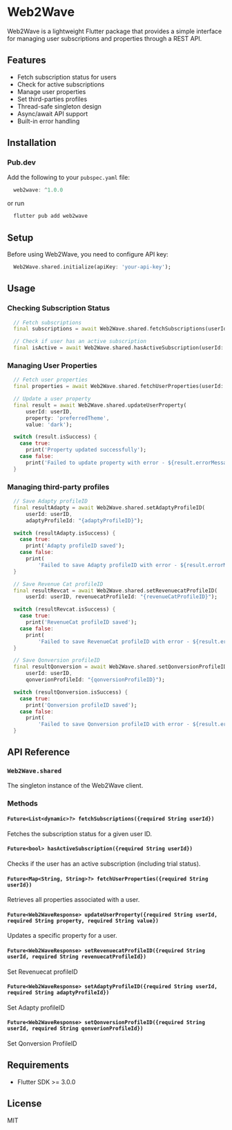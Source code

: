 # Web2Wave

Web2Wave is a lightweight Flutter package that provides a simple interface for managing user subscriptions and properties through a REST API.

## Features

- Fetch subscription status for users
- Check for active subscriptions
- Manage user properties
- Set third-parties profiles
- Thread-safe singleton design
- Async/await API support
- Built-in error handling

## Installation

### Pub.dev

Add the following to your `pubspec.yaml` file:

```dart
  web2wave: ^1.0.0
```

or run

```dart
  flutter pub add web2wave
```

## Setup

Before using Web2Wave, you need to configure API key:

```dart
  Web2Wave.shared.initialize(apiKey: 'your-api-key');
```

## Usage

### Checking Subscription Status

```dart
  // Fetch subscriptions
  final subscriptions = await Web2Wave.shared.fetchSubscriptions(userId: 'userID');

  // Check if user has an active subscription
  final isActive = await Web2Wave.shared.hasActiveSubscription(userId: 'userID');
```

### Managing User Properties

```dart
  // Fetch user properties
  final properties = await Web2Wave.shared.fetchUserProperties(userId: 'userID');

  // Update a user property
  final result = await Web2Wave.shared.updateUserProperty(
      userId: userID,
      property: 'preferredTheme',
      value: 'dark');

  switch (result.isSuccess) {
    case true:
      print('Property updated successfully');
    case false:
      print('Failed to update property with error - ${result.errorMessage}');
  }
```

### Managing third-party profiles

```dart
  // Save Adapty profileID
  final resultAdapty = await Web2Wave.shared.setAdaptyProfileID(
      userId: userID,
      adaptyProfileId: "{adaptyProfileID}");

  switch (resultAdapty.isSuccess) {
    case true:
      print('Adapty profileID saved');
    case false:
      print(
          'Failed to save Adapty profileID with error - ${result.errorMessage}');
  }

  // Save Revenue Cat profileID
  final resultRevcat = await Web2Wave.shared.setRevenuecatProfileID(
      userId: userID, revenuecatProfileId: "{revenueCatProfileID}");

  switch (resultRevcat.isSuccess) {
    case true:
      print('RevenueCat profileID saved');
    case false:
      print(
          'Failed to save RevenueCat profileID with error - ${result.errorMessage}');
  }

  // Save Qonversion profileID
  final resultQonversion = await Web2Wave.shared.setQonversionProfileID(
      userId: userID,
      qonverionProfileId: "{qonversionProfileID}");

  switch (resultQonversion.isSuccess) {
    case true:
      print('Qonversion profileID saved');
    case false:
      print(
          'Failed to save Qonversion profileID with error - ${result.errorMessage}');
  }
```

## API Reference

### `Web2Wave.shared`

The singleton instance of the Web2Wave client.

### Methods

#### `Future<List<dynamic>?> fetchSubscriptions({required String userId})`

Fetches the subscription status for a given user ID.

#### `Future<bool> hasActiveSubscription({required String userId})`

Checks if the user has an active subscription (including trial status).

#### `Future<Map<String, String>?> fetchUserProperties({required String userId})`

Retrieves all properties associated with a user.

#### `Future<Web2WaveResponse> updateUserProperty({required String userId, required String property, required String value})`

Updates a specific property for a user.

#### `Future<Web2WaveResponse> setRevenuecatProfileID({required String userId, required String revenuecatProfileId})`

Set Revenuecat profileID

#### `Future<Web2WaveResponse> setAdaptyProfileID({required String userId, required String adaptyProfileId})`

Set Adapty profileID

#### `Future<Web2WaveResponse> setQonversionProfileID({required String userId, required String qonverionProfileId})`

Set Qonversion ProfileID

## Requirements

- Flutter SDK >= 3.0.0

## License

MIT
